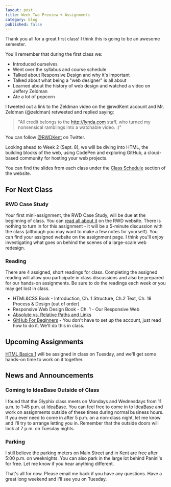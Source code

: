 ```yaml
---
layout: post
title: Week Two Preview + Assignments
category: blog
published: false
---
```


Thank you all for a great first class!   I think this is going to be an awesome semester.

You'll remember that during the first class we:

* Introduced ourselves
* Went over the syllabus and course schedule
* Talked about Responsive Design and why it's important
* Talked about what being a "web designer" is all about
* Learned about the history of web design and watched a video on Jeffery Zeldman
* Ate a lot of popcorn

I tweeted out a link to the Zeldman video on the @rwdKent account and Mr. Zeldman (@zeldman) retweeted and replied saying:

>"All credit belongs to the http://lynda.com  staff, who turned my nonsensical ramblings into a watchable video. :)"

You can follow [@RWDKent](https://twitter.com/rwdkent) on Twitter.

Looking ahead to Week 2 (Sept. 8), we will be diving into HTML, the building blocks of the web, using CodePen and exploring GitHub, a cloud-based community for hosting your web projects.

You can find the slides from each class under the [Class Schedule](http://rwdkent.com/class/schedule/) section of the website.

## For Next Class

### RWD Case Study

Your first mini-assignment, the RWD Case Study, will be due at the beginning of class.  You can [read all about it](http://rwdkent.com/class/assignments/casestudy/) on the RWD website.  There is nothing to turn in for this assignment - it will be a 5-minute discussion with the class (although you may want to make a few notes for yourself).  You can find your assigned website on the assignment page.  I think you'll enjoy investigating what goes on behind the scenes of a large-scale web redesign.

### Reading

There are 4 assigned, short readings for class.  Completing the assigned reading will allow you participate in class discussions and also be prepared for our hands-on assignments.  Be sure to do the readings each week or you may get lost in class.

* HTML&CSS Book - Introduction, Ch. 1 Structure, Ch.2 Text, Ch. 18 Process & Design (out of order)
* Responsive Web Design Book - Ch. 1 - Our Responsive Web
* [Absolute vs. Relative Paths and Links](http://www.coffeecup.com/help/articles/absolute-vs-relative-pathslinks/)
* [GitHub For Beginners](http://readwrite.com/2013/09/30/understanding-github-a-journey-for-beginners-part-1) - You don't have to set up the account, just read how to do it.  We'll do this in class.

## Upcoming Assignments

[HTML Basics 1](http://rwdkent.com/class/assignments/html) will be assigned in class on Tuesday, and we'll get some hands-on time to work on it together.

## News and Announcements

### Coming to IdeaBase Outside of Class

I found that the Glyphix class meets on Mondays and Wednesdays from 11 a.m. to 1:45 p.m. at IdeaBase.  You can feel free to come in to IdeaBase and work on assignments outside of these times during normal business hours.  If you ever need to come in after 5 p.m. on a non-class night, let me know and I'll try to arrange letting you in.  Remember that the outside doors will lock at 7 p.m. on Tuesday nights.

### Parking

I still believe the parking meters on Main Street and in Kent are free after 5:00 p.m. on weeknights.  You can also park in the large lot behind Panini's for free.  Let me know if you hear anything different.

That's all for now.  Please email me back if you have any questions.  Have a great long weekend and I'll see you on Tuesday.
